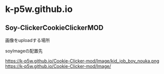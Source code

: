 # k-p5w.github.io

## Soy-ClickerCookieClickerMOD

画像をuploadする場所

soyImageの配置先

https://k-p5w.github.io/Cookie-Clicker-mod/Image/kid_job_boy_nouka.png
https://k-p5w.github.io/Cookie-Clicker-mod/Image/